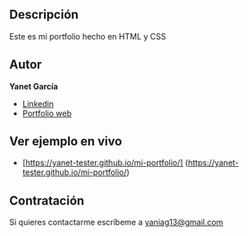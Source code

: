 ## Descripción
Este es mi portfolio hecho en HTML y CSS

## Autor
**Yanet García**

* [Linkedin](https://www.linkedin.com/in/yanet-tester/) 
* [Portfolio web](https://yanet-tester.github.io/mi-portfolio/)

## Ver ejemplo en vivo
  - [https://yanet-tester.github.io/mi-portfolio/] (https://yanet-tester.github.io/mi-portfolio/)
    
## Contratación
Si quieres contactarme escríbeme a yaniag13@gmail.com
